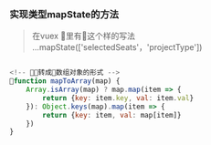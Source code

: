 ### 实现类型mapState的方法
> 在vuex 里有这个样的写法 ...mapState(['selectedSeats'，'projectType'])

```javascript

<!-- 转成数组对象的形式 -->
function mapToArray(map) {
    Array.isArray(map) ? map.map(item => {
        return {key: item.key, val: item.val}
    }): Object.keys(map).map(item => {
        return {key: item, val: map[item]}
    })
}



